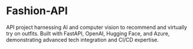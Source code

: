 # Fashion-API
API project harnessing AI and computer vision to recommend and virtually try on outfits. Built with FastAPI, OpenAI, Hugging Face, and Azure, demonstrating advanced tech integration and CI/CD expertise.
